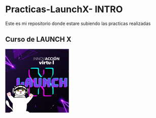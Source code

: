 # Practicas-LaunchX- INTRO
Este es mi repositorio donde estare subiendo las practicas realizadas 
##  Curso de LAUNCH X ##
![Logo](INTRO/img/LaunchX.png)
